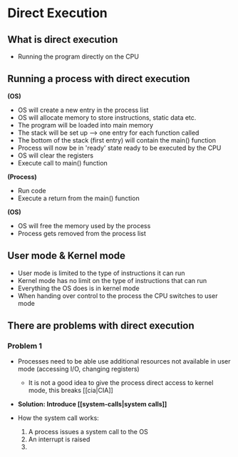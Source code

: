 # Direct Execution


## What is direct execution
- Running the program directly on the CPU


## Running a process with direct execution
 
**(OS)**
- OS will create a new entry in the process list
- OS will allocate memory to store instructions, static data etc.
- The program will be loaded into main memory
- The stack will be set up --> one entry for each function called
- The bottom of the stack (first entry) will contain the main() function
- Process will now be in 'ready' state ready to be executed by the CPU
- OS will clear the registers 
- Execute call to main() function

**(Process)**
- Run code
- Execute a return from the main() function

**(OS)**
- OS will free the memory used by the process
- Process gets removed from the process list


## User mode & Kernel mode
- User mode is limited to the type of instructions it can run
- Kernel mode has no limit on the type of instructions that can run
- Everything the OS does is in kernel mode
- When handing over control to the process the CPU switches to user mode


## There are problems with direct execution

### Problem 1
- Processes need to be able use additional resources not available in user mode (accessing I/O, changing registers)
	- It is not a good idea to give the process direct access to kernel mode, this breaks [[cia|CIA]]

- **Solution: Introduce [[system-calls|system calls]]**

- How the system call works:
	1) A process issues a system call to the OS
	2) An interrupt is raised 
	3) 